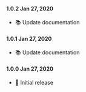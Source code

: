#### 1.0.2 Jan 27, 2020

-   📚 Update documentation

#### 1.0.1 Jan 27, 2020

-   📚 Update documentation

#### 1.0.0 Jan 27, 2020

-   🎉 Initial release
